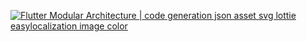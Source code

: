 

[![Flutter Modular Architecture | code generation json asset svg lottie easylocalization image color](https://github.com/onderozduyucu/flutter_module/assets/149434617/06110d97-4731-44ed-8e98-e3ac5285d59b)](https://www.youtube.com/watch?v=d-LOUWaWIcY)
